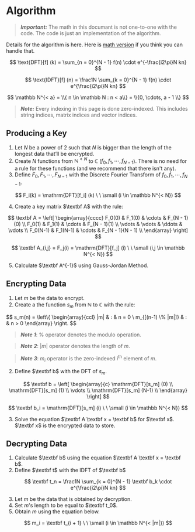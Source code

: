 # Algorithm

> **_Important:_** The math in this documant is not one-to-one with the code. The code is just an implementation of the algorithm.

Details for the algorithm is here. Here is [math version](Math.md) if you think you can handle that.

$$
\text{DFT}[f] (k) = \sum_{n = 0}^{N - 1} f(n) \cdot e^{-\frac{i2\pi}N kn}
$$

$$
\text{IDFT}[f] (n) = \frac1N \sum_{k = 0}^{N - 1} f(n) \cdot e^{\frac{i2\pi}N kn}
$$

$$
\mathbb N^{< a} = \\{ n \in \mathbb N : n < a\\} = \\{0, \cdots, a - 1 \\}
$$

> ***Note:*** Every indexing in this page is done zero-indexed. This includes string indices, matrix indices and vector indices.

## Producing a Key

1. Let $N$ be a power of $2$ such that $N$ is bigger than the length of the longest data that’ll be encrypted.
2. Create $N$ functions from $\mathbb N^{< N}$ to $\mathbb C$ ($f_0, f_1, \cdots, f_{N - 1}$). There is no need for a rule for these functions (and we recommend that there isn't any).
3. Define $F_0, F_1, \cdots, F_{N - 1}$ with the Discrete Fourier Transform of $f_0, f_1, \cdots, f_{N - 1}$.

$$
F_i(k) = \mathrm{DFT}[f_i] (k) \ \ \small (i \in \mathbb N^{< N})
$$

4. Create a key matrix $\textbf A$ with the rule:

$$
\textbf A = \left[ \begin{array}{cccc}
	F_0(0)   & F_1(0)   & \cdots & F_{N - 1}(0)     \\
	F_0(1)   & F_1(1)   & \cdots & F_{N - 1}(1)     \\
	\vdots   & \vdots   & \ddots & \vdots           \\
	F_0(N-1) & F_1(N-1) & \cdots & F_{N - 1}(N - 1) \\
\end{array} \right]
$$

$$
\textbf A_{i,j} = F_j(i) = \mathrm{DFT}[f_j] (i) \ \ \small (i,j \in \mathbb N^{< N})
$$

5. Calculate $\textbf A^{-1}$ using Gauss-Jordan Method.

## Encrypting Data

1. Let $m$ be the data to encrypt.
2. Create a the function $s_m$ from $\mathbb N$ to $\mathbb C$ with the rule:

$$
s_m(n) = \left\\{ \begin{array}{ccl} 
	|m|                 & : & n = 0 \\ 
	m_{[(n-1) \\% |m|]} & : & n > 0
\end{array} \right.
$$

> ***Note 1***: $\%$ operator denotes the modulo operation. 

> ***Note 2***: $|m|$ operator denotes the length of $m$.

> ***Note 3***: $m_i$ operator is the zero-indexed $i$<sup>th</sup> element of $m$.

2. Define $\textbf b$ with the $\mathrm{DFT}$ of $s_m$.

$$
\textbf b = \left[ \begin{array}{c}
	\mathrm{DFT}[s_m] (0)   \\
	\mathrm{DFT}[s_m] (1)   \\
	\vdots                  \\
	\mathrm{DFT}[s_m] (N-1) \\
\end{array} \right]
$$

$$
\textbf b_i = \mathrm{DFT}[s_m] (i) \ \ \small (i \in \mathbb N^{< N})
$$

3. Solve the equation $\textbf A \textbf x = \textbf b$ for $\textbf x$. $\textbf x$ is the encrypted data to store.

## Decrypting Data

1. Calculate $\textbf b$ using the equation $\textbf A \textbf x = \textbf b$.
2. Define $\textbf t$ with the $\text{IDFT}$ of $\textbf b$ 

$$
\textbf t_n = \frac1N \sum_{k = 0}^{N - 1} \textbf b_k \cdot e^{\frac{i2\pi}N kn}
$$

3. Let $m$ be the data that is obtained by decryption.
4. Set $m$'s length to be equal to $\textbf t_0$.
5. Obtain $m$ using the equation below.

$$
m_i = \textbf t_{i + 1} \ \ \small (i \in \mathbb N^{< |m|})
$$
